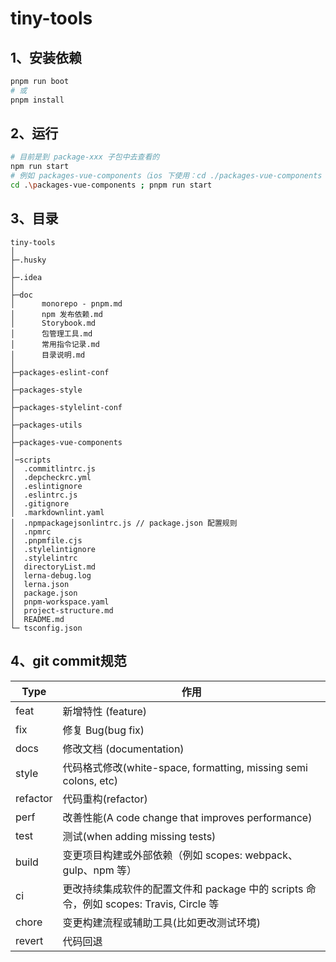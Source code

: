 # tiny-tools

## 1、安装依赖

```bash
pnpm run boot
# 或
pnpm install
```

## 2、运行

```bash
# 目前是到 package-xxx 子包中去查看的
npm run start
# 例如 packages-vue-components（ios 下使用：cd ./packages-vue-components && pnpm run start）
cd .\packages-vue-components ; pnpm run start 
```

## 3、目录

```目录
tiny-tools
│
├─.husky
│          
├─.idea
│ 
├─doc
│      monorepo - pnpm.md
│      npm 发布依赖.md
│      Storybook.md
│      包管理工具.md
│      常用指令记录.md
│      目录说明.md
│ 
├─packages-eslint-conf
│      
├─packages-style
│      
├─packages-stylelint-conf
│      
├─packages-utils
│ 
├─packages-vue-components
│       
│─scripts
│  .commitlintrc.js
│  .depcheckrc.yml
│  .eslintignore
│  .eslintrc.js
│  .gitignore
│  .markdownlint.yaml
│  .npmpackagejsonlintrc.js // package.json 配置规则
│  .npmrc
│  .pnpmfile.cjs
│  .stylelintignore
│  .stylelintrc
│  directoryList.md
│  lerna-debug.log
│  lerna.json
│  package.json
│  pnpm-workspace.yaml
│  project-structure.md
│  README.md
└─ tsconfig.json
```

## 4、git commit规范

| Type     | 作用                                                         |
| -------- | ------------------------------------------------------------ |
| feat     | 新增特性 (feature)                                           |
| fix      | 修复 Bug(bug fix)                                            |
| docs     | 修改文档 (documentation)                                     |
| style    | 代码格式修改(white-space, formatting, missing semi colons, etc) |
| refactor | 代码重构(refactor)                                           |
| perf     | 改善性能(A code change that improves performance)            |
| test     | 测试(when adding missing tests)                              |
| build    | 变更项目构建或外部依赖（例如 scopes: webpack、gulp、npm 等） |
| ci       | 更改持续集成软件的配置文件和 package 中的 scripts 命令，例如 scopes: Travis, Circle 等 |
| chore    | 变更构建流程或辅助工具(比如更改测试环境)                     |
| revert   | 代码回退                                                     |
